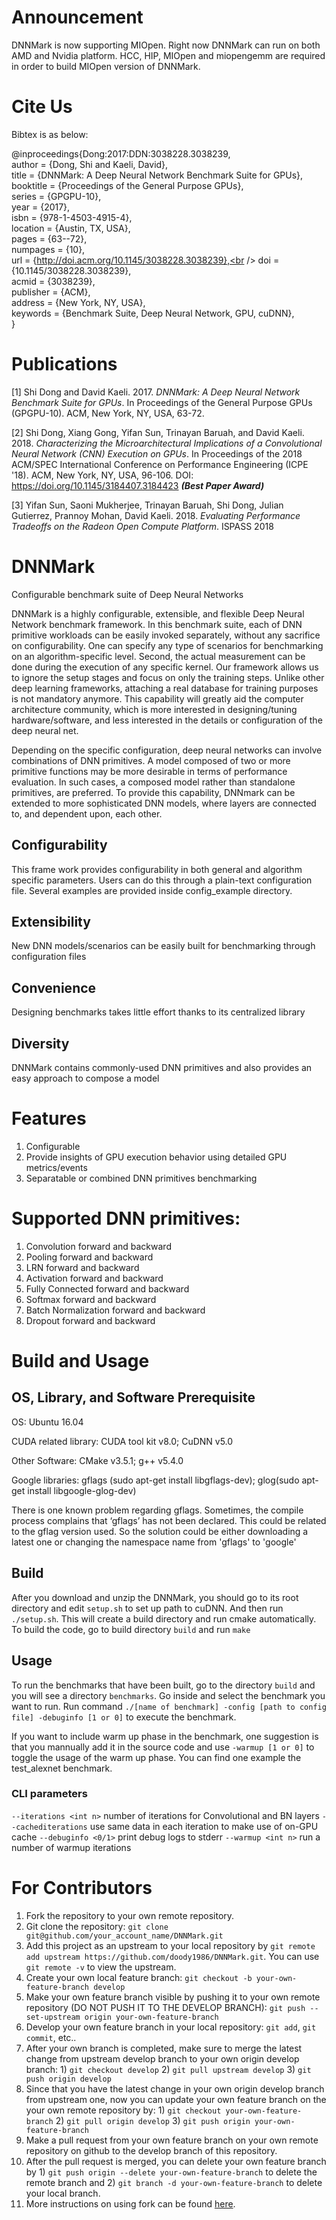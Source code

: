 # Announcement
DNNMark is now supporting MIOpen. Right now DNNMark can run on both AMD and Nvidia platform.
HCC, HIP, MIOpen and miopengemm are required in order to build MIOpen version of DNNMark.

# Cite Us
Bibtex is as below:

@inproceedings{Dong:2017:DDN:3038228.3038239,<br />
 author = {Dong, Shi and Kaeli, David},<br />
 title = {DNNMark: A Deep Neural Network Benchmark Suite for GPUs},<br />
 booktitle = {Proceedings of the General Purpose GPUs},<br />
 series = {GPGPU-10},<br />
 year = {2017},<br />
 isbn = {978-1-4503-4915-4},<br />
 location = {Austin, TX, USA},<br />
 pages = {63--72},<br />
 numpages = {10},<br />
 url = {http://doi.acm.org/10.1145/3038228.3038239},<br />
 doi = {10.1145/3038228.3038239},<br />
 acmid = {3038239},<br />
 publisher = {ACM},<br />
 address = {New York, NY, USA},<br />
 keywords = {Benchmark Suite, Deep Neural Network, GPU, cuDNN},<br />
}<br />


# Publications
[1] Shi Dong and David Kaeli. 2017. *DNNMark: A Deep Neural Network Benchmark Suite for GPUs*. In Proceedings of the General Purpose GPUs (GPGPU-10). ACM, New York, NY, USA, 63-72.

[2] Shi Dong, Xiang Gong, Yifan Sun, Trinayan Baruah, and David Kaeli. 2018. *Characterizing the Microarchitectural Implications of a Convolutional Neural Network (CNN) Execution on GPUs*. In Proceedings of the 2018 ACM/SPEC International Conference on Performance Engineering (ICPE '18). ACM, New York, NY, USA, 96-106. DOI: https://doi.org/10.1145/3184407.3184423 __*(Best Paper Award)*__

[3] Yifan Sun, Saoni Mukherjee, Trinayan Baruah, Shi Dong, Julian Gutierrez, Prannoy Mohan, David Kaeli. 2018. *Evaluating Performance Tradeoffs on the Radeon Open Compute Platform*. ISPASS 2018

# DNNMark
Configurable benchmark suite of Deep Neural Networks

DNNMark is a highly configurable, extensible, and flexible Deep Neural Network benchmark framework. In this benchmark suite, each of DNN primitive workloads can be easily invoked separately, without any sacrifice on configurability. One can specify any type of scenarios for benchmarking on an algorithm-specific level. Second, the actual measurement can be done during the execution of any specific kernel. Our framework allows us to ignore the setup stages and focus on only the training steps. Unlike other deep learning frameworks, attaching a real database
for training purposes is not mandatory anymore. This capability will greatly aid the computer architecture community, which is
more interested in designing/tuning hardware/software, and less interested in the details or configuration of the deep neural net.

Depending on the specific configuration, deep neural networks can involve combinations of DNN primitives. A model composed of two or more primitive functions may be more desirable in terms of performance evaluation. In such cases, a composed model rather than standalone primitives, are preferred. To provide this capability, DNNmark can be extended to more sophisticated DNN models, where layers are connected to, and dependent upon, each other.

## Configurability
This frame work provides configurability in both general and algorithm specific parameters. Users can do this through a plain-text configuration file. Several examples are provided inside config_example directory.
## Extensibility
New DNN models/scenarios can be easily built for benchmarking through configuration files
## Convenience
Designing benchmarks takes little effort thanks to its centralized library
## Diversity
DNNMark contains commonly-used DNN primitives and also provides an easy approach to compose a model

# Features

1. Configurable
2. Provide insights of GPU execution behavior using detailed GPU metrics/events
3. Separatable or combined DNN primitives benchmarking

# Supported DNN primitives:

1. Convolution forward and backward
2. Pooling forward and backward
3. LRN forward and backward
4. Activation forward and backward
5. Fully Connected forward and backward
6. Softmax forward and backward
7. Batch Normalization forward and backward
8. Dropout forward and backward

# Build and Usage

## OS, Library, and Software Prerequisite
OS: Ubuntu 16.04

CUDA related library: CUDA tool kit v8.0; CuDNN v5.0

Other Software: CMake v3.5.1; g++ v5.4.0

Google libraries: gflags (sudo apt-get install libgflags-dev); glog(sudo apt-get install libgoogle-glog-dev)

There is one known problem regarding gflags. Sometimes, the compile process complains that ‘gflags’ has not been declared. This could be related to the gflag version used. So the solution could be either downloading a latest one or changing the namespace name from 'gflags' to 'google'

## Build
After you download and unzip the DNNMark, you should go to its root directory and edit `setup.sh` to set up path to cuDNN. And then run `./setup.sh`. This will create a build directory and run cmake automatically. To build the code, go to build directory `build` and run `make`

## Usage
To run the benchmarks that have been built, go to the directory `build` and you will see a directory `benchmarks`. Go inside and select the benchmark you want to run. Run command `./[name of benchmark] -config [path to config file] -debuginfo [1 or 0]` to execute the benchmark.

If you want to include warm up phase in the benchmark, one suggestion is that you mannually add it in the source code and use `-warmup [1 or 0]` to toggle the usage of the warm up phase. You can find one example the test_alexnet benchmark.

### CLI parameters

`--iterations <int n>`   number of iterations for Convolutional and BN layers
`--cachediterations`   use same data in each iteration to make use of on-GPU cache
`--debuginfo <0/1>`   print debug logs to stderr
`--warmup <int n>`   run a number of warmup iterations    

# For Contributors
1. Fork the repository to your own remote repository.
2. Git clone the repository: `git clone git@github.com/your_account_name/DNNMark.git`
3. Add this project as an upstream to your local repository by `git remote add upstream https://github.com/doody1986/DNNMark.git`. You can use `git remote -v` to view the upstream.
4. Create your own local feature branch: `git checkout -b your-own-feature-branch develop`
3. Make your own feature branch visible by pushing it to your own remote repository (DO NOT PUSH IT TO THE DEVELOP BRANCH): `git push --set-upstream origin your-own-feature-branch`
4. Develop your own feature branch in your local repository: `git add`, `git commit`, etc..
5. After your own branch is completed, make sure to merge the latest change from upstream develop branch to your own origin develop branch: 1) `git checkout develop` 2) `git pull upstream develop` 3) `git push origin develop`
6. Since that you have the latest change in your own origin develop branch from upstream one, now you can update your own feature branch on the your own remote repository by: 1) `git checkout your-own-feature-branch` 2) `git pull origin develop` 3) `git push origin your-own-feature-branch`
7. Make a pull request from your own feature branch on your own remote repository on github to the develop branch of this repository.
8. After the pull request is merged, you can delete your own feature branch by 1) `git push origin --delete your-own-feature-branch` to delete the remote branch and 2) `git branch -d your-own-feature-branch` to delete your local branch.
9. More instructions on using fork can be found [here](https://help.github.com/articles/fork-a-repo/).

